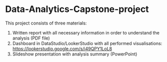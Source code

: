 # Data-Analytics-Capstone-project

This project consists of three materials:

1. Written report with all necessary information in order to understand the analysis (PDF file)
2. Dashboard in DataStudio/LookerStudio with all performed visualisations: https://lookerstudio.google.com/s/i49QPY1LoL8
3. Slideshow presentation with analysis summary (PowerPoint)
